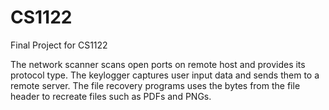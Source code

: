 # CS1122
Final Project for CS1122 

The network scanner scans open ports on remote host and provides its protocol type. 
The keylogger captures user input data and sends them to a remote server. 
The file recovery programs uses the bytes from the file header to recreate files such as PDFs and PNGs.
